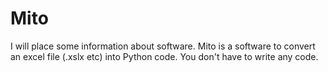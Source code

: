 # Mito
I will place some information about software.
Mito is a software to convert an excel file (.xslx etc) into Python code.
You don't have to write any code.
